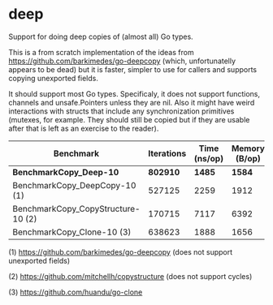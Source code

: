# deep
Support for doing deep copies of (almost all) Go types.

This is a from scratch implementation of the ideas from https://github.com/barkimedes/go-deepcopy (which, unfortunatelly appears to be dead) but it is faster, simpler to use for callers and supports copying unexported fields.

It should support most Go types. Specificaly, it does not support functions, channels and unsafe.Pointers unless they are nil. Also it might have weird interactions with structs that include any synchronization primitives (mutexes, for example. They should still be copied but if they are usable after that is left as an exercise to the reader).

| Benchmark                          | Iterations | Time (ns/op) | Memory (B/op) | Allocations (allocs/op) |
|------------------------------------|------------|--------------|---------------|-------------------------|
| **BenchmarkCopy_Deep-10**          | **802910** | **1485**     | **1584**      | **28**                  |
| BenchmarkCopy_DeepCopy-10 (1)      | 527125     | 2259         | 1912          | 50                      |
| BenchmarkCopy_CopyStructure-10 (2) | 170715     | 7117         | 6392          | 168                     |
| BenchmarkCopy_Clone-10 (3)         | 638623     | 1888         | 1656          | 22                      |

(1) https://github.com/barkimedes/go-deepcopy (does not support unexported fields)

(2) https://github.com/mitchellh/copystructure (does not support cycles)

(3) https://github.com/huandu/go-clone
